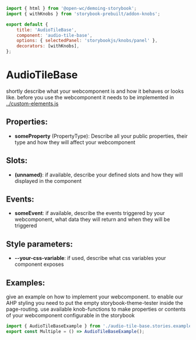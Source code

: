 ```js script
import { html } from '@open-wc/demoing-storybook';
import { withKnobs } from 'storybook-prebuilt/addon-knobs';

export default {
    title: 'AudioTileBase',
    component: 'audio-tile-base',
    options: { selectedPanel: 'storybookjs/knobs/panel' },
    decorators: [withKnobs],
};
```

# AudioTileBase

shortly describe what your webcomponent is and how it behaves or looks like.
before you use the webcomponent it needs to be implemented in
[../custom-elements.js](custom-elements.js)


## Properties:

-   **someProperty** (PropertyType): Describe all your public properties, their type and how they will affect your webcomponent

## Slots:

-   **(unnamed)**: if available, describe your defined slots and how they will displayed in the component

## Events:

-   **someEvent**: if available, describe the events triggered by your webcomponent, what data they will return and when they will be triggered

## Style parameters:

-   **--your-css-variable**: if used, describe what css variables your component exposes

## Examples:

give an example on how to implement your webcomponent. to enable our AHP styling you need to put the empty storybook-theme-tester inside the page-routing.
use available knob-functions to make properties or contents of your webcomponent configurable in the storybook

```js preview-story
import { AudioTileBaseExample } from './audio-tile-base.stories.example.js';
export const Multiple = () => AudioTileBaseExample();
```
